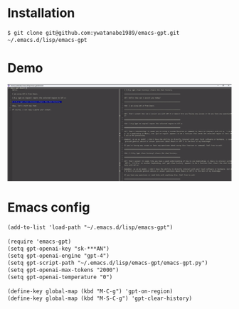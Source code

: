 # Installation
```
$ git clone git@github.com:ywatanabe1989/emacs-gpt.git ~/.emacs.d/lisp/emacs-gpt
```

# Demo
[![Watch the video](doc/screenshot.png)](doc/demo.mp4)

# Emacs config
``` elisp
(add-to-list 'load-path "~/.emacs.d/lisp/emacs-gpt")

(require 'emacs-gpt)
(setq gpt-openai-key "sk-***AN")
(setq gpt-openai-engine "gpt-4")
(setq gpt-script-path "~/.emacs.d/lisp/emacs-gpt/emacs-gpt.py")
(setq gpt-openai-max-tokens "2000")
(setq gpt-openai-temperature "0")

(define-key global-map (kbd "M-C-g") 'gpt-on-region)
(define-key global-map (kbd "M-S-C-g") 'gpt-clear-history)
```
